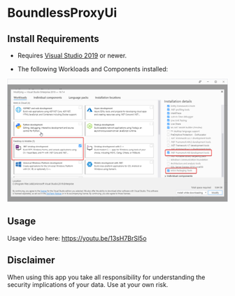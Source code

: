 # BoundlessProxyUi

## Install Requirements

* Requires [Visual Studio 2019](https://visualstudio.microsoft.com/downloads/) or newer.

* The following Workloads and Components installed:

![VS Installer Requirements|500x500](install_requirements.png)

## Usage

Usage video here: https://youtu.be/13sH7BrSl5o

## Disclaimer

When using this app you take all responsibility for understanding the security implications of your data. Use at your own risk.
